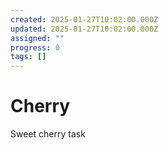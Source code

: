 ```yaml
---
created: 2025-01-27T10:02:00.000Z
updated: 2025-01-27T10:02:00.000Z
assigned: ""
progress: 0
tags: []
---
```


# Cherry

Sweet cherry task 